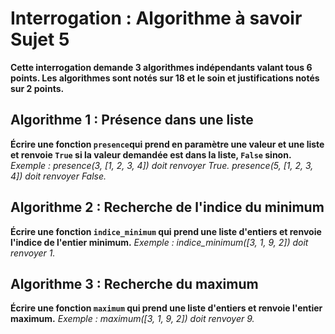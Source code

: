 # Interrogation : Algorithme à savoir Sujet 5

**Cette interrogation demande 3 algorithmes indépendants valant tous 6 points. Les algorithmes sont notés sur 18 et le soin et justifications notés sur 2 points.**

## Algorithme 1 : Présence dans une liste

**Écrire une fonction `presence`qui prend en paramètre une valeur et une liste et renvoie `True` si la valeur demandée est dans la liste, `False` sinon.**
*Exemple :*
*presence(3, [1, 2, 3, 4]) doit renvoyer True.*
*presence(5, [1, 2, 3, 4]) doit renvoyer False.*

## Algorithme 2 : Recherche de l'indice du minimum

**Écrire une fonction `indice_minimum` qui prend une liste d'entiers et renvoie l'indice de l'entier minimum.**
*Exemple :*
*indice_minimum([3, 1, 9, 2]) doit renvoyer 1.*

## Algorithme 3 : Recherche du maximum

**Écrire une fonction `maximum` qui prend une liste d'entiers et renvoie l'entier maximum.**
*Exemple :*
*maximum([3, 1, 9, 2]) doit renvoyer 9.*
